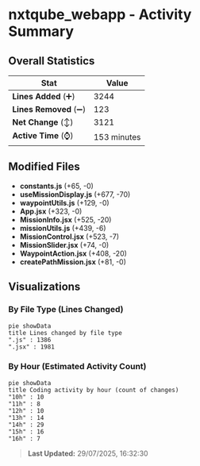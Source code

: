# nxtqube_webapp - Activity Summary 

## Overall Statistics

| Stat                   | Value                                                             |
| ---------------------- | ----------------------------------------------------------------- |
| **Lines Added** (➕)   | 3244                                          |
| **Lines Removed** (➖) | 123                                        |
| **Net Change** (↕)    | 3121                |
| **Active Time** (⌚)   | 153 minutes |


## Modified Files
- **constants.js** (+65, -0)
- **useMissionDisplay.js** (+677, -70)
- **waypointUtils.js** (+129, -0)
- **App.jsx** (+323, -0)
- **MissionInfo.jsx** (+525, -20)
- **missionUtils.js** (+439, -6)
- **MissionControl.jsx** (+523, -7)
- **MissionSlider.jsx** (+74, -0)
- **WaypointAction.jsx** (+408, -20)
- **createPathMission.jsx** (+81, -0)

## Visualizations

### By File Type (Lines Changed)

```mermaid
pie showData
title Lines changed by file type
".js" : 1386
".jsx" : 1981
```

### By Hour (Estimated Activity Count)

```mermaid
pie showData
title Coding activity by hour (count of changes)
"10h" : 10
"11h" : 8
"12h" : 10
"13h" : 14
"14h" : 29
"15h" : 16
"16h" : 7
```


> **Last Updated:** 29/07/2025, 16:32:30